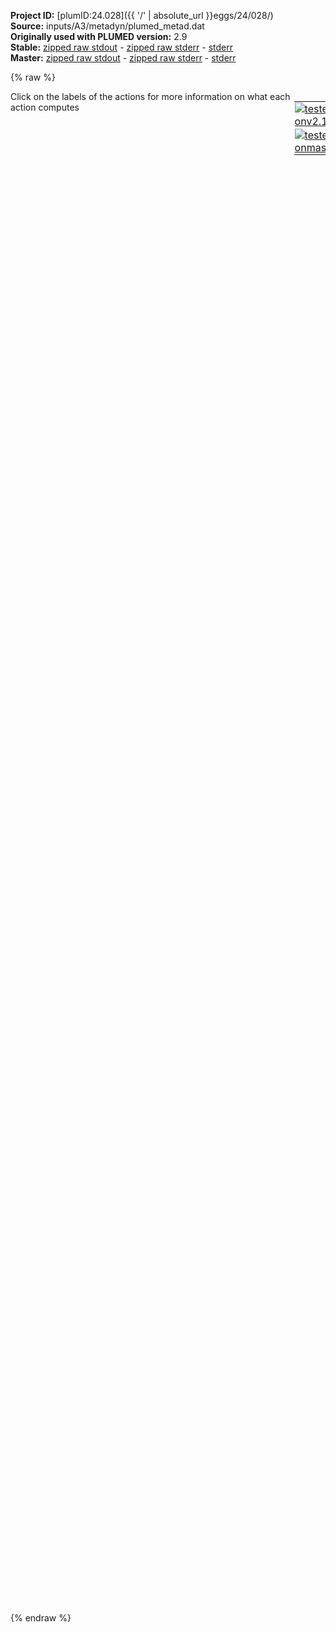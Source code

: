 **Project ID:** [plumID:24.028]({{ '/' | absolute_url }}eggs/24/028/)  
**Source:** inputs/A3/metadyn/plumed_metad.dat  
**Originally used with PLUMED version:** 2.9  
**Stable:** [zipped raw stdout](plumed_metad.dat.plumed.stdout.txt.zip) - [zipped raw stderr](plumed_metad.dat.plumed.stderr.txt.zip) - [stderr](plumed_metad.dat.plumed.stderr)  
**Master:** [zipped raw stdout](plumed_metad.dat.plumed_master.stdout.txt.zip) - [zipped raw stderr](plumed_metad.dat.plumed_master.stderr.txt.zip) - [stderr](plumed_metad.dat.plumed_master.stderr)  

{% raw %}
<div style="width: 100%; float:left">
<div style="width: 90%; float:left" id="value_details_data/inputs/A3/metadyn/plumed_metad.dat"> Click on the labels of the actions for more information on what each action computes </div>
<div style="width: 10%; float:left"><table><tr><td style="padding:1px"><a href="plumed_metad.dat.plumed.stderr"><img src="https://img.shields.io/badge/v2.10-passing-green.svg" alt="tested onv2.10" /></a></td></tr><tr><td style="padding:1px"><a href="plumed_metad.dat.plumed_master.stderr"><img src="https://img.shields.io/badge/master-passing-green.svg" alt="tested onmaster" /></a></td></tr></table></div></div>
<pre style="width=97%;">
<span style="color:blue" class="comment"># Activate MOLINFO functionalities</span>
<span class="plumedtooltip" style="color:green">MOLINFO<span class="right">This command is used to provide information on the molecules that are present in your system. <a href="https://www.plumed.org/doc-master/user-doc/html/_m_o_l_i_n_f_o.html" style="color:green">More details</a><i></i></span></span> <span class="plumedtooltip">STRUCTURE<span class="right">a file in pdb format containing a reference structure<i></i></span></span>=../conf.pdb

<span style="display:none;" id="data/inputs/A3/metadyn/plumed_metad.dat">The MOLINFO action with label <b></b> calculates something</span><b name="data/inputs/A3/metadyn/plumed_metad.datrna" onclick='showPath("data/inputs/A3/metadyn/plumed_metad.dat","data/inputs/A3/metadyn/plumed_metad.datrna","data/inputs/A3/metadyn/plumed_metad.datrna","violet")'>rna</b><span style="display:none;" id="data/inputs/A3/metadyn/plumed_metad.datrna">The GROUP action with label <b>rna</b> calculates the following quantities:<table  align="center" frame="void" width="95%" cellpadding="5%"><tr><td width="5%"><b> Quantity </b>  </td><td width="5%"><b> Type </b>  </td><td><b> Description </b> </td></tr><tr><td width="5%">rna</td><td width="5%"><font color="violet">atoms</font></td><td>indices of atoms specified in GROUP</td></tr></table></span>: <span class="plumedtooltip" style="color:green">GROUP<span class="right">Define a group of atoms so that a particular list of atoms can be referenced with a single label in definitions of CVs or virtual atoms. <a href="https://www.plumed.org/doc-master/user-doc/html/_g_r_o_u_p.html" style="color:green">More details</a><i></i></span></span> <span class="plumedtooltip">NDX_FILE<span class="right">the name of index file (gromacs syntax)<i></i></span></span>=<b name="data/inputs/A3/metadyn/plumed_metad.dat">../indices.ndx</b> <span class="plumedtooltip">NDX_GROUP<span class="right">the name of the group to be imported (gromacs syntax) - first group found is used by default<i></i></span></span>=RNA_noH
<b name="data/inputs/A3/metadyn/plumed_metad.datrnacenter" onclick='showPath("data/inputs/A3/metadyn/plumed_metad.dat","data/inputs/A3/metadyn/plumed_metad.datrnacenter","data/inputs/A3/metadyn/plumed_metad.datrnacenter","violet")'>rnacenter</b><span style="display:none;" id="data/inputs/A3/metadyn/plumed_metad.datrnacenter">The CENTER_FAST action with label <b>rnacenter</b> calculates the following quantities:<table  align="center" frame="void" width="95%" cellpadding="5%"><tr><td width="5%"><b> Quantity </b>  </td><td width="5%"><b> Type </b>  </td><td><b> Description </b> </td></tr><tr><td width="5%">rnacenter</td><td width="5%"><font color="violet">atoms</font></td><td>virtual atom calculated by CENTER_FAST action</td></tr></table></span>: <span class="plumedtooltip" style="color:green">CENTER<span class="right">Calculate the center for a group of atoms, with arbitrary weights. <a href="https://www.plumed.org/doc-master/user-doc/html/_c_e_n_t_e_r.html" style="color:green">More details</a><i></i></span></span> <span class="plumedtooltip">ATOMS<span class="right">the group of atoms that you are calculating the Gyration Tensor for<i></i></span></span>=<b name="data/inputs/A3/metadyn/plumed_metad.datrna">rna</b>
<b name="data/inputs/A3/metadyn/plumed_metad.datposrna" onclick='showPath("data/inputs/A3/metadyn/plumed_metad.dat","data/inputs/A3/metadyn/plumed_metad.datposrna","data/inputs/A3/metadyn/plumed_metad.datposrna","black")'>posrna</b><span style="display:none;" id="data/inputs/A3/metadyn/plumed_metad.datposrna">The POSITION action with label <b>posrna</b> calculates the following quantities:<table  align="center" frame="void" width="95%" cellpadding="5%"><tr><td width="5%"><b> Quantity </b>  </td><td width="5%"><b> Type </b>  </td><td><b> Description </b> </td></tr><tr><td width="5%">posrna.x</td><td width="5%"><font color="black">scalar</font></td><td>the x-component of the atom position</td></tr><tr><td width="5%">posrna.y</td><td width="5%"><font color="black">scalar</font></td><td>the y-component of the atom position</td></tr><tr><td width="5%">posrna.z</td><td width="5%"><font color="black">scalar</font></td><td>the z-component of the atom position</td></tr></table></span>: <span class="plumedtooltip" style="color:green">POSITION<span class="right">Calculate the components of the position of an atom. <a href="https://www.plumed.org/doc-master/user-doc/html/_p_o_s_i_t_i_o_n.html" style="color:green">More details</a><i></i></span></span> <span class="plumedtooltip">ATOM<span class="right">the atom number<i></i></span></span>=<b name="data/inputs/A3/metadyn/plumed_metad.datrnacenter">rnacenter</b>
<b name="data/inputs/A3/metadyn/plumed_metad.datmemb" onclick='showPath("data/inputs/A3/metadyn/plumed_metad.dat","data/inputs/A3/metadyn/plumed_metad.datmemb","data/inputs/A3/metadyn/plumed_metad.datmemb","violet")'>memb</b><span style="display:none;" id="data/inputs/A3/metadyn/plumed_metad.datmemb">The GROUP action with label <b>memb</b> calculates the following quantities:<table  align="center" frame="void" width="95%" cellpadding="5%"><tr><td width="5%"><b> Quantity </b>  </td><td width="5%"><b> Type </b>  </td><td><b> Description </b> </td></tr><tr><td width="5%">memb</td><td width="5%"><font color="violet">atoms</font></td><td>indices of atoms specified in GROUP</td></tr></table></span>: <span class="plumedtooltip" style="color:green">GROUP<span class="right">Define a group of atoms so that a particular list of atoms can be referenced with a single label in definitions of CVs or virtual atoms. <a href="https://www.plumed.org/doc-master/user-doc/html/_g_r_o_u_p.html" style="color:green">More details</a><i></i></span></span> <span class="plumedtooltip">NDX_FILE<span class="right">the name of index file (gromacs syntax)<i></i></span></span>=<b name="data/inputs/A3/metadyn/plumed_metad.dat">../indices.ndx</b> <span class="plumedtooltip">NDX_GROUP<span class="right">the name of the group to be imported (gromacs syntax) - first group found is used by default<i></i></span></span>=C116
<b name="data/inputs/A3/metadyn/plumed_metad.datmembcenter" onclick='showPath("data/inputs/A3/metadyn/plumed_metad.dat","data/inputs/A3/metadyn/plumed_metad.datmembcenter","data/inputs/A3/metadyn/plumed_metad.datmembcenter","violet")'>membcenter</b><span style="display:none;" id="data/inputs/A3/metadyn/plumed_metad.datmembcenter">The CENTER_FAST action with label <b>membcenter</b> calculates the following quantities:<table  align="center" frame="void" width="95%" cellpadding="5%"><tr><td width="5%"><b> Quantity </b>  </td><td width="5%"><b> Type </b>  </td><td><b> Description </b> </td></tr><tr><td width="5%">membcenter</td><td width="5%"><font color="violet">atoms</font></td><td>virtual atom calculated by CENTER_FAST action</td></tr></table></span>: <span class="plumedtooltip" style="color:green">CENTER<span class="right">Calculate the center for a group of atoms, with arbitrary weights. <a href="https://www.plumed.org/doc-master/user-doc/html/_c_e_n_t_e_r.html" style="color:green">More details</a><i></i></span></span> <span class="plumedtooltip">ATOMS<span class="right">the group of atoms that you are calculating the Gyration Tensor for<i></i></span></span>=<b name="data/inputs/A3/metadyn/plumed_metad.datmemb">memb</b>
<b name="data/inputs/A3/metadyn/plumed_metad.datposmemb" onclick='showPath("data/inputs/A3/metadyn/plumed_metad.dat","data/inputs/A3/metadyn/plumed_metad.datposmemb","data/inputs/A3/metadyn/plumed_metad.datposmemb","black")'>posmemb</b><span style="display:none;" id="data/inputs/A3/metadyn/plumed_metad.datposmemb">The POSITION action with label <b>posmemb</b> calculates the following quantities:<table  align="center" frame="void" width="95%" cellpadding="5%"><tr><td width="5%"><b> Quantity </b>  </td><td width="5%"><b> Type </b>  </td><td><b> Description </b> </td></tr><tr><td width="5%">posmemb.x</td><td width="5%"><font color="black">scalar</font></td><td>the x-component of the atom position</td></tr><tr><td width="5%">posmemb.y</td><td width="5%"><font color="black">scalar</font></td><td>the y-component of the atom position</td></tr><tr><td width="5%">posmemb.z</td><td width="5%"><font color="black">scalar</font></td><td>the z-component of the atom position</td></tr></table></span>: <span class="plumedtooltip" style="color:green">POSITION<span class="right">Calculate the components of the position of an atom. <a href="https://www.plumed.org/doc-master/user-doc/html/_p_o_s_i_t_i_o_n.html" style="color:green">More details</a><i></i></span></span> <span class="plumedtooltip">ATOM<span class="right">the atom number<i></i></span></span>=<b name="data/inputs/A3/metadyn/plumed_metad.datmembcenter">membcenter</b>
<b name="data/inputs/A3/metadyn/plumed_metad.datd" onclick='showPath("data/inputs/A3/metadyn/plumed_metad.dat","data/inputs/A3/metadyn/plumed_metad.datd","data/inputs/A3/metadyn/plumed_metad.datd","black")'>d</b><span style="display:none;" id="data/inputs/A3/metadyn/plumed_metad.datd">The DISTANCE action with label <b>d</b> calculates the following quantities:<table  align="center" frame="void" width="95%" cellpadding="5%"><tr><td width="5%"><b> Quantity </b>  </td><td width="5%"><b> Type </b>  </td><td><b> Description </b> </td></tr><tr><td width="5%">d.a</td><td width="5%"><font color="black">scalar</font></td><td>the normalized projection on the first lattice vector of the vector connecting the two atoms</td></tr><tr><td width="5%">d.b</td><td width="5%"><font color="black">scalar</font></td><td>the normalized projection on the second lattice vector of the vector connecting the two atoms</td></tr><tr><td width="5%">d.c</td><td width="5%"><font color="black">scalar</font></td><td>the normalized projection on the third lattice vector of the vector connecting the two atoms</td></tr></table></span>: <span class="plumedtooltip" style="color:green">DISTANCE<span class="right">Calculate the distance between a pair of atoms. <a href="https://www.plumed.org/doc-master/user-doc/html/_d_i_s_t_a_n_c_e.html" style="color:green">More details</a><i></i></span></span> <span class="plumedtooltip">ATOMS<span class="right">the pair of atom that we are calculating the distance between<i></i></span></span>=<b name="data/inputs/A3/metadyn/plumed_metad.datrnacenter">rnacenter</b>,<b name="data/inputs/A3/metadyn/plumed_metad.datmembcenter">membcenter</b> <span class="plumedtooltip">SCALED_COMPONENTS<span class="right"> calculate the a, b and c scaled components of the distance separately and store them as label<i></i></span></span>
<b name="data/inputs/A3/metadyn/plumed_metad.datscaled_zdist" onclick='showPath("data/inputs/A3/metadyn/plumed_metad.dat","data/inputs/A3/metadyn/plumed_metad.datscaled_zdist","data/inputs/A3/metadyn/plumed_metad.datscaled_zdist","black")'>scaled_zdist</b><span style="display:none;" id="data/inputs/A3/metadyn/plumed_metad.datscaled_zdist">The COMBINE action with label <b>scaled_zdist</b> calculates the following quantities:<table  align="center" frame="void" width="95%" cellpadding="5%"><tr><td width="5%"><b> Quantity </b>  </td><td width="5%"><b> Type </b>  </td><td><b> Description </b> </td></tr><tr><td width="5%">scaled_zdist</td><td width="5%"><font color="black">scalar</font></td><td>a linear compbination</td></tr></table></span>: <span class="plumedtooltip" style="color:green">COMBINE<span class="right">Calculate a polynomial combination of a set of other variables. <a href="https://www.plumed.org/doc-master/user-doc/html/_c_o_m_b_i_n_e.html" style="color:green">More details</a><i></i></span></span> <span class="plumedtooltip">ARG<span class="right">the values input to this function<i></i></span></span>=<b name="data/inputs/A3/metadyn/plumed_metad.datd">d.c</b> <span class="plumedtooltip">COEFFICIENTS<span class="right"> the coefficients of the arguments in your function<i></i></span></span>=10.1512 <span class="plumedtooltip">PERIODIC<span class="right">if the output of your function is periodic then you should specify the periodicity of the function<i></i></span></span>=-5.0756,5.0756
<span id="data/inputs/A3/metadyn/plumed_metad.datdefmetad_short"><b name="data/inputs/A3/metadyn/plumed_metad.datmetad" onclick='showPath("data/inputs/A3/metadyn/plumed_metad.dat","data/inputs/A3/metadyn/plumed_metad.datmetad","data/inputs/A3/metadyn/plumed_metad.datmetad","black")'>metad</b><span style="display:none;" id="data/inputs/A3/metadyn/plumed_metad.datmetad">The METAD action with label <b>metad</b> calculates the following quantities:<table  align="center" frame="void" width="95%" cellpadding="5%"><tr><td width="5%"><b> Quantity </b>  </td><td width="5%"><b> Type </b>  </td><td><b> Description </b> </td></tr><tr><td width="5%">metad.bias</td><td width="5%"><font color="black">scalar</font></td><td>the instantaneous value of the bias potential</td></tr></table></span>: <span class="plumedtooltip" style="color:green">METAD<span class="right">Used to performed metadynamics on one or more collective variables. This action has <a class="toggler" href='javascript:;' onclick='toggleDisplay("data/inputs/A3/metadyn/plumed_metad.datdefmetad");'>hidden defaults</a>. <a href="https://www.plumed.org/doc-master/user-doc/html/_m_e_t_a_d.html">More details</a><i></i></span></span> ...

   <span class="plumedtooltip">ARG<span class="right">the labels of the scalars on which the bias will act<i></i></span></span>=<b name="data/inputs/A3/metadyn/plumed_metad.datscaled_zdist">scaled_zdist</b> <span class="plumedtooltip">SIGMA<span class="right">the widths of the Gaussian hills<i></i></span></span>=0.02 <span class="plumedtooltip">TAU<span class="right">in well tempered metadynamics, sets height to (k_B Delta T*pace*timestep)/tau<i></i></span></span>=11.25 <span class="plumedtooltip">PACE<span class="right">the frequency for hill addition<i></i></span></span>=200 <span class="plumedtooltip">BIASFACTOR<span class="right">use well tempered metadynamics and use this bias factor<i></i></span></span>=10 <span class="plumedtooltip">TEMP<span class="right">the system temperature - this is only needed if you are doing well-tempered metadynamics<i></i></span></span>=323
   <span class="plumedtooltip">GRID_MIN<span class="right">the lower bounds for the grid<i></i></span></span>=-5.0756 <span class="plumedtooltip">GRID_MAX<span class="right">the upper bounds for the grid<i></i></span></span>=5.0756
...
</span><span id="data/inputs/A3/metadyn/plumed_metad.datdefmetad_long" style="display:none;"><b name="data/inputs/A3/metadyn/plumed_metad.datmetad" onclick='showPath("data/inputs/A3/metadyn/plumed_metad.dat","data/inputs/A3/metadyn/plumed_metad.datmetad","data/inputs/A3/metadyn/plumed_metad.datmetad","black")'>metad</b>: <span class="plumedtooltip" style="color:green">METAD<span class="right">Used to performed metadynamics on one or more collective variables. This action uses the <a class="toggler" href='javascript:;' onclick='toggleDisplay("data/inputs/A3/metadyn/plumed_metad.datdefmetad");'>defaults shown here</a>. <a href="https://www.plumed.org/doc-master/user-doc/html/_m_e_t_a_d.html">More details</a><i></i></span></span> ...

   <span class="plumedtooltip">ARG<span class="right">the labels of the scalars on which the bias will act<i></i></span></span>=<b name="data/inputs/A3/metadyn/plumed_metad.datscaled_zdist">scaled_zdist</b> <span class="plumedtooltip">SIGMA<span class="right">the widths of the Gaussian hills<i></i></span></span>=0.02 <span class="plumedtooltip">TAU<span class="right">in well tempered metadynamics, sets height to (k_B Delta T*pace*timestep)/tau<i></i></span></span>=11.25 <span class="plumedtooltip">PACE<span class="right">the frequency for hill addition<i></i></span></span>=200 <span class="plumedtooltip">BIASFACTOR<span class="right">use well tempered metadynamics and use this bias factor<i></i></span></span>=10 <span class="plumedtooltip">TEMP<span class="right">the system temperature - this is only needed if you are doing well-tempered metadynamics<i></i></span></span>=323
   <span class="plumedtooltip">GRID_MIN<span class="right">the lower bounds for the grid<i></i></span></span>=-5.0756 <span class="plumedtooltip">GRID_MAX<span class="right">the upper bounds for the grid<i></i></span></span>=5.0756
 <span class="plumedtooltip">FILE<span class="right"> a file in which the list of added hills is stored<i></i></span></span>=HILLS
...
</span><br/><br/><span class="plumedtooltip" style="color:green">PRINT<span class="right">Print quantities to a file. <a href="https://www.plumed.org/doc-master/user-doc/html/_p_r_i_n_t.html" style="color:green">More details</a><i></i></span></span> <span class="plumedtooltip">ARG<span class="right">the labels of the values that you would like to print to the file<i></i></span></span>=<b name="data/inputs/A3/metadyn/plumed_metad.datscaled_zdist">scaled_zdist</b>,<b name="data/inputs/A3/metadyn/plumed_metad.datmetad">metad.bias</b> <span class="plumedtooltip">FILE<span class="right">the name of the file on which to output these quantities<i></i></span></span>=METADYN <span class="plumedtooltip">STRIDE<span class="right"> the frequency with which the quantities of interest should be output<i></i></span></span>=5000
</pre>
{% endraw %}
